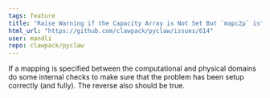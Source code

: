 ```yaml
---
tags: feature
title: "Raise Warning if the Capacity Array is Not Set But `mapc2p` is"
html_url: "https://github.com/clawpack/pyclaw/issues/614"
user: mandli
repo: clawpack/pyclaw
---
```


If a mapping is specified between the computational and physical domains do some internal checks to make sure that the problem has been setup correctly (and fully).  The reverse also should be true.